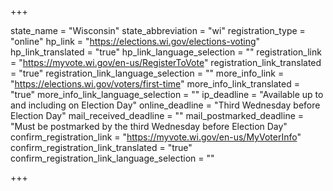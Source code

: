 +++

state_name = "Wisconsin"
state_abbreviation = "wi"
registration_type = "online"
hp_link = "https://elections.wi.gov/elections-voting"
hp_link_translated = "true"
hp_link_language_selection = ""
registration_link = "https://myvote.wi.gov/en-us/RegisterToVote"
registration_link_translated = "true"
registration_link_language_selection = ""
more_info_link = "https://elections.wi.gov/voters/first-time"
more_info_link_translated = "true"
more_info_link_language_selection = ""
ip_deadline = "Available up to and including on Election Day"
online_deadline = "Third Wednesday before Election Day"
mail_received_deadline = ""
mail_postmarked_deadline = "Must be postmarked by the third Wednesday before Election Day"
confirm_registration_link = "https://myvote.wi.gov/en-us/MyVoterInfo"
confirm_registration_link_translated = "true"
confirm_registration_link_language_selection = ""

+++